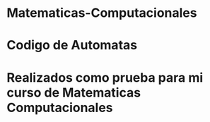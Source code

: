 # Matematicas-Computacionales
# Codigo de Automatas
# Realizados como prueba para mi curso de Matematicas Computacionales
